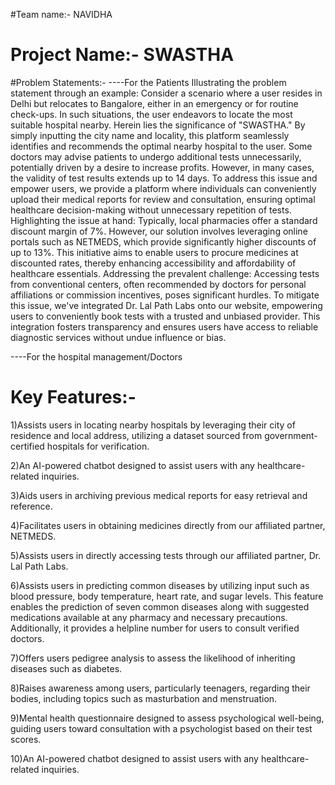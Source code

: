 #Team name:- NAVIDHA
# Project Name:- SWASTHA

#Problem Statements:-
----For the Patients
Illustrating the problem statement through an example: Consider a scenario where a user resides in Delhi but relocates to Bangalore, either in an emergency or for routine check-ups. In such situations, the user endeavors to locate the most suitable hospital nearby. Herein lies the significance of "SWASTHA." By simply inputting the city name and locality, this platform seamlessly identifies and recommends the optimal nearby hospital to the user.
Some doctors may advise patients to undergo additional tests unnecessarily, potentially driven by a desire to increase profits. However, in many cases, the validity of test results extends up to 14 days. To address this issue and empower users, we provide a platform where individuals can conveniently upload their medical reports for review and consultation, ensuring optimal healthcare decision-making without unnecessary repetition of tests.
Highlighting the issue at hand: Typically, local pharmacies offer a standard discount margin of 7%. However, our solution involves leveraging online portals such as NETMEDS, which provide significantly higher discounts of up to 13%. This initiative aims to enable users to procure medicines at discounted rates, thereby enhancing accessibility and affordability of healthcare essentials.
Addressing the prevalent challenge: Accessing tests from conventional centers, often recommended by doctors for personal affiliations or commission incentives, poses significant hurdles. To mitigate this issue, we've integrated Dr. Lal Path Labs onto our website, empowering users to conveniently book tests with a trusted and unbiased provider. This integration fosters transparency and ensures users have access to reliable diagnostic services without undue influence or bias.

----For the hospital management/Doctors



# Key Features:- 

1)Assists users in locating nearby hospitals by leveraging their city of residence and local address, utilizing a dataset sourced from government-certified hospitals for verification.

2)An AI-powered chatbot designed to assist users with any healthcare-related inquiries.

3)Aids users in archiving previous medical reports for easy retrieval and reference.

4)Facilitates users in obtaining medicines directly from our affiliated partner, NETMEDS.

5)Assists users in directly accessing tests through our affiliated partner, Dr. Lal Path Labs.

6)Assists users in predicting common diseases by utilizing input such as blood pressure, body temperature, heart rate, and sugar levels. This feature enables the prediction of seven common diseases along with suggested medications available at any pharmacy and necessary precautions. Additionally, it provides a helpline number for users to consult verified doctors.

7)Offers users pedigree analysis to assess the likelihood of inheriting diseases such as diabetes.

8)Raises awareness among users, particularly teenagers, regarding their bodies, including topics such as masturbation and menstruation.

9)Mental health questionnaire designed to assess psychological well-being, guiding users toward consultation with a psychologist based on their test scores.

10)An AI-powered chatbot designed to assist users with any healthcare-related inquiries.



